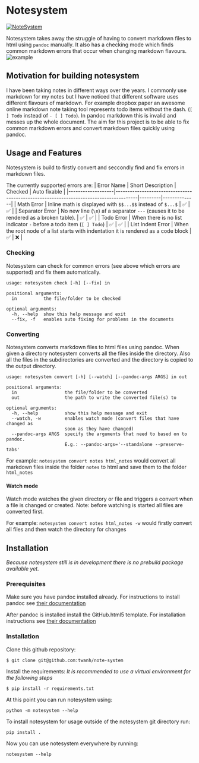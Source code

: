 # Notesystem
[![NoteSystem](https://github.com/twanh/note-system/actions/workflows/python_actions.yml/badge.svg)](https://github.com/twanh/note-system/actions/workflows/python_actions.yml)

Notesystem takes away the struggle of having to convert markdown files to html using `pandoc` manually. It also has a checking mode which finds common markdown errors that occur when changing markdown flavours.
![example](https://media.giphy.com/media/wXPcBAWIELjRhMg8TQ/giphy.gif)

## Motivation for building notesystem
I have been taking notes in different ways over the years. I commonly use markdown for my notes but I have noticed that different software uses different flavours of markdown. For example dropbox paper an awesome online markdown note taking tool represents todo items without the dash. (`[ ] Todo` instead of `- [ ] Todo`). In pandoc markdown this is invalid and messes up the whole document. The aim for this project is to be able to fix common markdown errors and convert markdown files quickly using pandoc.

## Usage and Features
Notesystem is build to firstly convert and seccondly find and fix errors in markdown files.

The currently supported errors are:
| Error Name        | Short Description                                                                     | Checked | Auto fixable |
|-------------------|---------------------------------------------------------------------------------------|---------|--------------|
| Math Error        | Inline math is displayed with `$$...$$` instead of `$...$`                            | ✅       | ✅            |
| Separator Error   | No new line (`\n`) af a separator `---` (causes it to be rendered as a broken table). | ✅       | ✅            |
| Todo Error        | When there is no list indicator `-` before a todo item (`[ ] Todo`)                   | ✅       | ✅            |
| List Indent Error | When the root node of a list starts with indentation it is rendered as a code block   | ✅       | ❌            |

### Checking
Notesystem can check for common errors (see above which errors are supported) and fix them automatically.
```
usage: notesystem check [-h] [--fix] in

positional arguments:
  in          the file/folder to be checked

optional arguments:
  -h, --help  show this help message and exit
  --fix, -f   enables auto fixing for problems in the documents

```


### Converting
Notesystem converts markdown files to html files using pandoc. When given a directory notesystem converts all the files inside the directory. Also all the files in the subdirectories are converted and the directory is copied to the output directory.

```console
usage: notesystem convert [-h] [--watch] [--pandoc-args ARGS] in out

positional arguments:
  in                  the file/folder to be converted
  out                 the path to write the converted file(s) to

optional arguments:
  -h, --help          show this help message and exit
  --watch, -w         enables watch mode (convert files that have changed as
                      soon as they have changed)
  --pandoc-args ARGS  specify the arguments that need to based on to pandoc.
                      E.g.: --pandoc-args='--standalone --preserve-tabs'

```

For example: `notesystem convert notes html_notes` would convert all markdown files inside the folder `notes` to html and save them to the folder `html_notes`

#### Watch mode
Watch mode watches the given directory or file and triggers a convert when a file is changed or created.
Note: before watching is started all files are converted first.

For example: `notesystem convert notes html_notes -w` would firstly convert all files and then watch the directory for changes



## Installation
_Because notesystem still is in development there is no prebuild package available yet._

### Prerequisites
Make sure you have pandoc installed already. For instructions to install pandoc see [their documentation](https://github.com/jgm/pandoc/blob/master/INSTALL.md)

After pandoc is installed install the GitHub.html5 template. For installation instructions see [their documentation](https://github.com/tajmone/pandoc-goodies/tree/master/templates/html5/github)

### Installation

Clone this github repository:
```
$ git clone git@github.com:twanh/note-system
```

Install the requirements:
_It is recommended to use a virtual environment for the following steps_
```
$ pip install -r requirements.txt
```

At this point you can run notesystem using:
```
python -m notesystem --help
```
To install notesystem for usage outside of the notesystem git directory run:
```
pip install .
```
Now you can use notesystem everywhere by running:
```
notesystem --help
```
